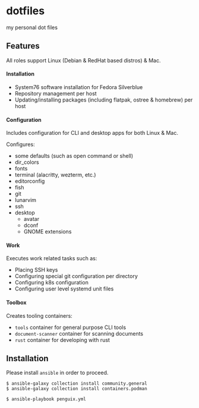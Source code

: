 dotfiles
========

my personal dot files

## Features

All roles support Linux (Debian & RedHat based distros) & Mac.

#### Installation

* System76 software installation for Fedora Silverblue
* Repository management per host
* Updating/installing packages (including flatpak, ostree & homebrew) per host

#### Configuration

Includes configuration for CLI and desktop apps for both Linux & Mac.

Configures:

* some defaults (such as open command or shell)
* dir_colors
* fonts
* terminal (alacritty, wezterm, etc.)
* editorconfig
* fish
* git
* lunarvim
* ssh
* desktop
  * avatar
  * dconf
  * GNOME extensions

#### Work

Executes work related tasks such as:

* Placing SSH keys
* Configuring special git configuration per directory
* Configuring k8s configuration
* Configuring user level systemd unit files

#### Toolbox

Creates tooling containers:

* `tools` container for general purpose CLI tools
* `document-scanner` container for scanning documents
* `rust` container for developing with rust

## Installation

Please install `ansible` in order to proceed.

```
$ ansible-galaxy collection install community.general
$ ansible-galaxy collection install containers.podman

$ ansible-playbook penguix.yml
```
